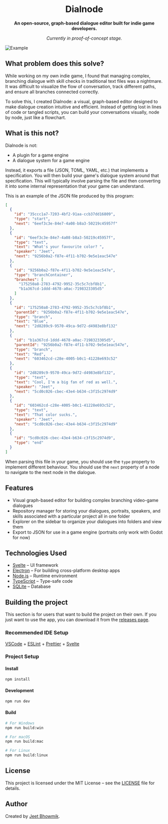 <h1 align="center">Dialnode</h1>

<p align="center"><strong>An open-source, graph-based dialogue editor built for indie game developers.</strong></p>
<p align="center"><em>Currently in proof-of-concept stage.</em></p>

<img src="./images/example.gif" alt="Example" />

## What problem does this solve?

 While working on my own indie game, I found that managing complex, branching dialogue with skill checks in traditional text files was a nightmare. It was difficult to visualize the flow of conversation, track different paths, and ensure all branches connected correctly.

To solve this, I created Dialnode: a visual, graph-based editor designed to make dialogue creation intuitive and efficient. Instead of getting lost in lines of code or tangled scripts, you can build your conversations visually, node by node, just like a flowchart.

## What is this not?
Dialnode is not:
- A plugin for a game engine
- A dialogue system for a game engine

Instead, it exports a file (JSON, TOML, YAML, etc.) that implements a specification. You will then build your game's dialogue system around that specification. This will typically involve parsing the file and then converting it into some internal representation that your game can understand. 

This is an example of the JSON file produced by this program: 
```json
[
  {
    "id": "35ccc1a7-7203-4bf2-91aa-ccb37dd16809",
    "type": "start",
    "next": "6eef3c3e-84e7-4a08-b8a3-50219c45957f"
  },
  {
    "id": "6eef3c3e-84e7-4a08-b8a3-50219c45957f",
    "type": "text",
    "text": "What's your favourite color? ",
    "speaker": "Jeet",
    "next": "9256b0a2-f87e-4f11-b702-9e5e1eac547e"
  },
  {
    "id": "9256b0a2-f87e-4f11-b702-9e5e1eac547e",
    "type": "branchContainer",
    "branches": [
      "175250a8-2783-4792-9952-35c5c7cbf8b1",
      "b1a367cd-1ddd-4678-a0ac-7198323305d5"
    ]
  },
  {
    "id": "175250a8-2783-4792-9952-35c5c7cbf8b1",
    "parentId": "9256b0a2-f87e-4f11-b702-9e5e1eac547e",
    "type": "branch",
    "text": "Blue",
    "next": "2d8289c9-9570-49ca-9d72-d4983e8bf132"
  },
  {
    "id": "b1a367cd-1ddd-4678-a0ac-7198323305d5",
    "parentId": "9256b0a2-f87e-4f11-b702-9e5e1eac547e",
    "type": "branch",
    "text": "Red",
    "next": "603462cd-c28e-4005-b0c1-41228e693c52"
  },
  {
    "id": "2d8289c9-9570-49ca-9d72-d4983e8bf132",
    "type": "text",
    "text": "Cool, I'm a big fan of red as well.",
    "speaker": "Jeet",
    "next": "5cd0c026-cbec-43e4-b634-c3f15c2974d9"
  },
  {
    "id": "603462cd-c28e-4005-b0c1-41228e693c52",
    "type": "text",
    "text": "That color sucks.",
    "speaker": "Jeet",
    "next": "5cd0c026-cbec-43e4-b634-c3f15c2974d9"
  },
  {
    "id": "5cd0c026-cbec-43e4-b634-c3f15c2974d9",
    "type": "end"
  }
]
```

When parsing this file in your game, you should use the `type` property to implement different behaviour. You should use the `next` property of a node to navigate to the next node in the dialogue. 

## Features
- Visual graph-based editor for building complex branching video-game dialogues
- Repository manager for storing your dialogues, portraits, speakers, and skills associated with a particular project all in one folder
- Explorer on the sidebar to organize your dialogues into folders and view them
- Export to JSON for use in a game engine (portraits only work with Godot for now)


## Technologies Used
- [Svelte](https://svelte.dev/) – UI framework
- [Electron](https://www.electronjs.org/) – For building cross-platform desktop apps
- [Node.js](https://nodejs.org/) – Runtime environment
- [TypeScript](https://www.typescriptlang.org/) – Type-safe code
- [SQLite](https://www.sqlite.org/) – Database

## Building the project
This section is for users that want to build the project on their own. If you just want to use the app, you can download it from the [releases page](https://github.com/jeetbhow/dialnode/releases).

### Recommended IDE Setup

[VSCode](https://code.visualstudio.com/) + [ESLint](https://marketplace.visualstudio.com/items?itemName=dbaeumer.vscode-eslint) + [Prettier](https://marketplace.visualstudio.com/items?itemName=esbenp.prettier-vscode) + [Svelte](https://marketplace.visualstudio.com/items?itemName=svelte.svelte-vscode)

### Project Setup

#### Install

```bash
npm install
```

#### Development

```bash
npm run dev
```

#### Build

```bash
# For Windows
npm run build:win

# For macOS
npm run build:mac

# For Linux
npm run build:linux
```

## License
This project is licensed under the MIT License – see the [LICENSE](LICENSE) file for details.

## Author
Created by [Jeet Bhowmik](https://github.com/jeetbhow).